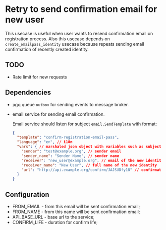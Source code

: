 # Retry to send confirmation email for new user

This usecase is useful when user wants to resend confirmation email on registration process.
Also this usecase depends on `create_emailpass_identity` usecase because repeats sending email
confirmation of recently created identity.

## TODO
- Rate limit for new requests

## Dependencies
- pgq queue `outbox` for sending events to message broker.
- email service for sending email confirmation.
  
  Email service should listen for subject `email.SendTemplate` with format:
  ```json
  {
    "template": "confirm-registration-email-pass",
    "language": "en", // i18n 
    "vars": { // marshaled json object with variables such as subject, receiver, send, sender_name and others to use in template
      "sender": "test@example.org", // sender email
      "sender_name": "Sender Name", // sender name
      "receiver": "new_user@example.org", // email of the new identity
      "receiver_name": "New User", // full name of the new identity
      "url": "http://api.example.org/confirm/JAJSUDfy18" // confirmation url
    }
  }
  ```

## Configuration
- FROM_EMAIL - from this email will be sent confirmation email;
- FROM_NAME  - from this name will be sent confirmation email;
- API_BASE_URL - base url to the service;
- CONFIRM_LIFE - duration for confirm life;